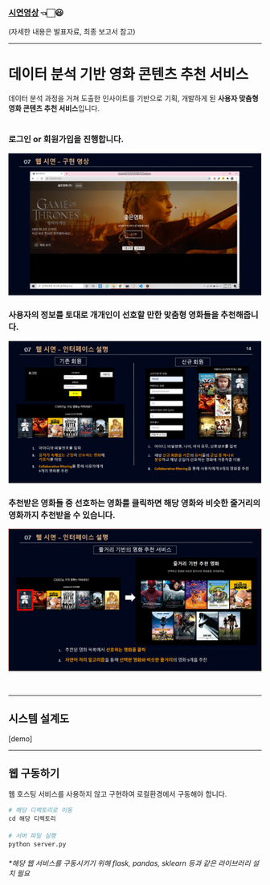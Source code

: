 
### [시연영상](https://blog.naver.com/confettimimy/222075548664)  👈🏻😃   

(자세한 내용은 발표자료, 최종 보고서 참고)

---

# 데이터 분석 기반 영화 콘텐츠 추천 서비스

데이터 분석 과정을 거쳐 도출한 인사이트를 기반으로 기획, 개발하게 된 **사용자 맞춤형 영화 콘텐츠 추천 서비스**입니다.

#

### 로그인 or 회원가입을 진행합니다.

<img src="./readme_img/01 소개.PNG">

### 사용자의 정보를 토대로 개개인이 선호할 만한 맞춤형 영화들을 추천해줍니다.  

<img src="./readme_img/02 소개.PNG">

### **추천받은 영화들 중 선호하는 영화를 클릭하면 해당 영화와 비슷한 줄거리의 영화까지 추천받을 수 있습니다.**   

<img src="./readme_img/03 소개.PNG">

​    

---

## 시스템 설계도

[demo]

---


## 웹 구동하기

웹 호스팅 서비스를 사용하지 않고 구현하여 로컬환경에서 구동해야 합니다.

```python
# 해당 디렉토리로 이동
cd 해당 디렉토리
   
# 서버 파일 실행
python server.py
```

###### *해당 웹 서비스를 구동시키기 위해 flask, pandas, sklearn 등과 같은 라이브러리 설치 필요